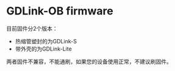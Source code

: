 # GDLink-OB firmware

目前固件分2个版本：

- 热缩管塑封的为GDLink-S
- 带外壳的为GDLink-Lite

两者固件不兼容，不能通刷，如果您的设备使用正常，不建议刷固件。
